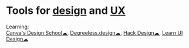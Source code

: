 
# Tools for [design](https://notageni.us/design/) and [UX](https://trendless.tech/ux-ui/)

Learning:  
[Canva's Design School☁](https://designschool.canva.com/),
[Degreeless.design☁](https://www.degreeless.design/),
[Hack Design☁](https://hackdesign.org/),
[Learn UI Design☁](https://learnui.design/)
